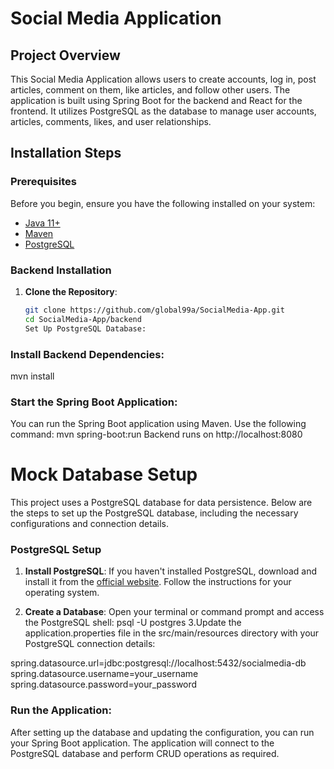 # Social Media Application

## Project Overview
This Social Media Application allows users to create accounts, log in, post articles, comment on them, like articles, and follow other users. The application is built using Spring Boot for the backend and React for the frontend. It utilizes PostgreSQL as the database to manage user accounts, articles, comments, likes, and user relationships.

## Installation Steps

### Prerequisites
Before you begin, ensure you have the following installed on your system:
- [Java 11+](https://www.oracle.com/java/technologies/javase-jdk11-downloads.html)
- [Maven](https://maven.apache.org/)
- [PostgreSQL](https://www.postgresql.org/download/)


### Backend Installation
1. **Clone the Repository**:
   ```bash
   git clone https://github.com/global99a/SocialMedia-App.git
   cd SocialMedia-App/backend
   Set Up PostgreSQL Database:
### Install Backend Dependencies:
mvn install

 ### Start the Spring Boot Application: 
 You can run the Spring Boot application using Maven. Use the following command:
mvn spring-boot:run
Backend runs on http://localhost:8080
# Mock Database Setup
This project uses a PostgreSQL database for data persistence. Below are the steps to set up the PostgreSQL database, including the necessary configurations and connection details.

### PostgreSQL Setup

1. **Install PostgreSQL**:
   If you haven't installed PostgreSQL, download and install it from the [official website](https://www.postgresql.org/download/). Follow the instructions for your operating system.

2. **Create a Database**:
   Open your terminal or command prompt and access the PostgreSQL shell:
   psql -U postgres
3.Update the application.properties file in the src/main/resources directory with your PostgreSQL connection details:

spring.datasource.url=jdbc:postgresql://localhost:5432/socialmedia-db
spring.datasource.username=your_username
spring.datasource.password=your_password

### Run the Application:
After setting up the database and updating the configuration, you can run your Spring Boot application. The application will connect to the PostgreSQL database and perform CRUD operations as required.

